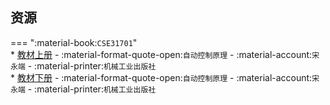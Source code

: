 ## 资源  
=== ":material-book:`CSE31701`"  
    * [教材上册](https://api.mir6.com/api/lanzou?url=hhttps://cqu-openlib.lanzout.com/ilvQV29n8efc&down=true) - :material-format-quote-open:`自动控制原理` - :material-account:`宋永端` - :material-printer:`机械工业出版社`  
    * [教材下册](https://api.hanximeng.com/lanzou/?url=https://cqu-openlib.lanzout.com/iityf29n8m4j&type=down) - :material-format-quote-open:`自动控制原理` - :material-account:`宋永端` - :material-printer:`机械工业出版社`  
